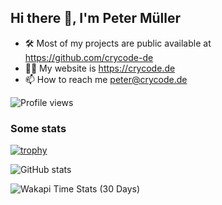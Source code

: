 ## Hi there 👋, I'm Peter Müller

- 🛠️ Most of my projects are public available at <https://github.com/crycode-de>
- 👨‍💻 My website is <https://crycode.de>
- 📫 How to reach me <peter@crycode.de>

![Profile views](https://komarev.com/ghpvc/?username=crycode-de&base=142&style=for-the-badge&color=81a1c1)

### Some stats

[![trophy](https://github-profile-trophy.vercel.app/?username=crycode-de&title=Stars,Followers,Commits,Repositories,MultipleLang,PullRequest,Experience,Issues&theme=nord&row=2&column=4&margin-w=10&margin-h=10)](https://github.com/ryo-ma/github-profile-trophy)

![GitHub stats](https://github-readme-stats.vercel.app/api?username=crycode-de&show_icons=true&theme=nord&layout=compact&include_all_commits=true)

![Wakapi Time Stats (30 Days)](https://github-readme-stats.vercel.app/api/wakatime?username=peter&api_domain=waka.cryhost.de&custom_title=Wakapi%20Time%20Stats%20(last%2030%20Days)&theme=nord&layout=compact)
